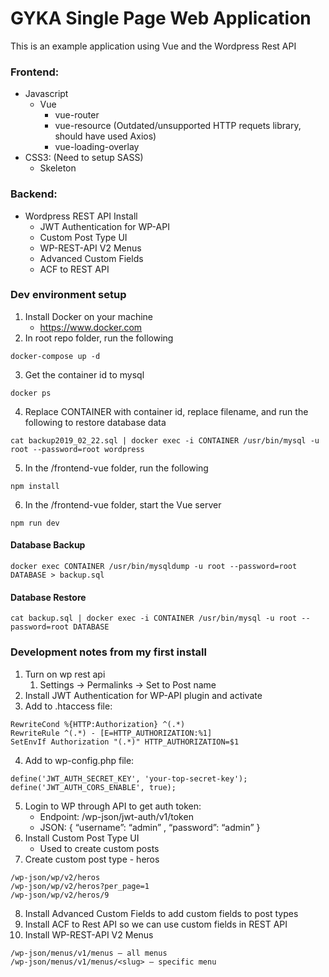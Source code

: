 # GYKA Single Page Web Application

This is an example application using Vue and the Wordpress Rest API

### Frontend:
* Javascript
    * Vue
        * vue-router
        * vue-resource (Outdated/unsupported HTTP requets library, should have used Axios)
        * vue-loading-overlay
* CSS3: (Need to setup SASS)
    * Skeleton

### Backend:
* Wordpress REST API Install
    * JWT Authentication for WP-API
    * Custom Post Type UI
    * WP-REST-API V2 Menus
    * Advanced Custom Fields
    * ACF to REST API

### Dev environment setup
1. Install Docker on your machine
    * https://www.docker.com
2. In root repo folder, run the following
```
docker-compose up -d
```
3. Get the container id to mysql
```
docker ps
```
4. Replace CONTAINER with container id, replace filename, and run the following to restore database data
```
cat backup2019_02_22.sql | docker exec -i CONTAINER /usr/bin/mysql -u root --password=root wordpress
```
5. In the /frontend-vue folder, run the following
```
npm install
```
6. In the /frontend-vue folder, start the Vue server
```
npm run dev
```

#### Database Backup
```
docker exec CONTAINER /usr/bin/mysqldump -u root --password=root DATABASE > backup.sql
```

#### Database Restore
```
cat backup.sql | docker exec -i CONTAINER /usr/bin/mysql -u root --password=root DATABASE
```

### Development notes from my first install
1. Turn on wp rest api
    1. Settings -> Permalinks -> Set to Post name
2. Install JWT Authentication for WP-API plugin and activate
3. Add to .htaccess file:
```
RewriteCond %{HTTP:Authorization} ^(.*)
RewriteRule ^(.*) - [E=HTTP_AUTHORIZATION:%1]
SetEnvIf Authorization "(.*)" HTTP_AUTHORIZATION=$1
```
4. Add to wp-config.php file:
```
define('JWT_AUTH_SECRET_KEY', 'your-top-secret-key');
define('JWT_AUTH_CORS_ENABLE', true);
```
5. Login to WP through API to get auth token:
    * Endpoint: /wp-json/jwt-auth/v1/token
    * JSON: { “username”: “admin” , “password”: “admin” }
6. Install Custom Post Type UI
    * Used to create custom posts
7. Create custom post type - heros
```
/wp-json/wp/v2/heros
/wp-json/wp/v2/heros?per_page=1
/wp-json/wp/v2/heros/9
```
8. Install Advanced Custom Fields to add custom fields to post types
9. Install ACF to Rest API so we can use custom fields in REST API
12. Install WP-REST-API V2 Menus
```
/wp-json/menus/v1/menus — all menus
/wp-json/menus/v1/menus/<slug> — specific menu
```